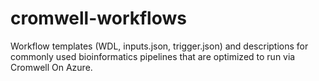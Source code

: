# cromwell-workflows
Workflow templates (WDL, inputs.json, trigger.json) and descriptions for commonly used bioinformatics pipelines that are optimized to run via Cromwell On Azure.
